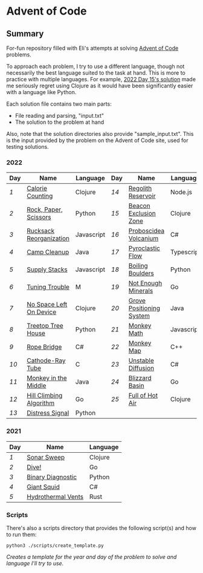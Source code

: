 # Advent of Code

## Summary

For-fun repository filled with Eli's attempts at solving [Advent of Code](www.adventofcode.com) problems.

To approach each problem, I try to use a different language, though not necessarily the best language suited to the task at hand. This is more to practice with multiple languages. For example, [2022 Day 15's solution](./2022/15/solution.clj) made me seriously regret using Clojure as it would have been significantly easier with a language like Python.

Each solution file contains two main parts:
- File reading and parsing, "input.txt"
- The solution to the problem at hand

Also, note that the solution directories also provide "sample_input.txt". This is the input provided by the problem on the Advent of Code site, used for testing solutions.

### 2022

| Day  | Name                                 | Language   | Day  | Name                                  | Language   |
| ---- | ------------------------------------ | ---------- | ---- | ------------------------------------- | ---------- |
| *1*  | [Calorie Counting](./2022/1)         | Clojure    | *14* | [Regolith Reservoir](./2022/14)       | Node.js    |
| *2*  | [Rock, Paper, Scissors](./2022/2)    | Python     | *15* | [Beacon Exclusion Zone](./2022/15)    | Clojure    |
| *3*  | [Rucksack Reorganization](./2022/3)  | Javascript | *16* | [Proboscidea Volcanium](./2022/16)    | C#         |
| *4*  | [Camp Cleanup](./2022/4)             | Java       | *17* | [Pyroclastic Flow](./2022/17)         | Typescript |
| *5*  | [Supply Stacks](./2022/5)            | Javascript | *18* | [Boiling Boulders](./2022/18)         | Python     |
| *6*  | [Tuning Trouble](./2022/6)           | M          | *19* | [Not Enough Minerals](./2022/19)      | Go         |
| *7*  | [No Space Left On Device](./2022/7)  | Clojure    | *20* | [Grove Positioning System](./2022/20) | Java       |
| *8*  | [Treetop Tree House](./2022/8)       | Python     | *21* | [Monkey Math](./2022/21)              | Javascript |
| *9*  | [Rope Bridge](./2022/9)              | C#         | *22* | [Monkey Map](./2022/22)               | C++        |
| *10* | [Cathode-Ray Tube](./2022/10)        | C          | *23* | [Unstable Diffusion](./2022/23)       | C#         |
| *11* | [Monkey in the Middle](./2022/11)    | Java       | *24* | [Blizzard Basin](./2022/24)           | Go         |
| *12* | [Hill Climbing Algorithm](./2022/12) | Go         | *25* | [Full of Hot Air](./2022/25)          | Clojure    |
| *13* | [Distress Signal](./2022/13)         | Python     |

### 2021

| Day  | Name                                 | Language   |
| ---- | ------------------------------------ | ---------- |
| *1*  | [Sonar Sweep](./2021/1)              | Clojure    |
| *2*  | [Dive!](./2021/2)                    | Go         |
| *3*  | [Binary Diagnostic](./2021/3)        | Python     |
| *4*  | [Giant Squid](./2021/4)              | C#         |
| *5*  | [Hydrothermal Vents](./2021/5)       | Rust       |

### Scripts

There's also a scripts directory that provides the following script(s) and how to run them:

`python3 ./scripts/create_template.py`

*Creates a template for the year and day of the problem to solve and language I'll try to use.*